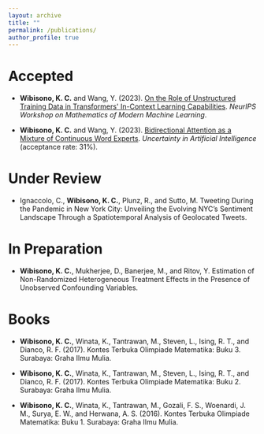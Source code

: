 ```yaml
---
layout: archive
title: ""
permalink: /publications/
author_profile: true
---
```


Accepted
======
* **Wibisono, K. C.** and Wang, Y. (2023). [On the Role of Unstructured Training Data in Transformers' In-Context Learning Capabilities](http://k-wib.github.io/files/icl_paper.pdf). _NeurIPS Workshop on Mathematics of Modern Machine Learning_.

* **Wibisono, K. C.** and Wang, Y. (2023). [Bidirectional Attention as a Mixture of Continuous Word Experts](http://k-wib.github.io/files/attn_paper.pdf). _Uncertainty in Artificial Intelligence_ (acceptance rate: 31%).

Under Review
======
* Ignaccolo, C., **Wibisono, K. C.**, Plunz, R., and Sutto, M. Tweeting During the Pandemic in New York City: Unveiling the Evolving NYC’s Sentiment Landscape Through a Spatiotemporal Analysis of Geolocated Tweets.

In Preparation
======
* **Wibisono, K. C.**, Mukherjee, D., Banerjee, M., and Ritov, Y. Estimation of Non-Randomized Heterogeneous Treatment Effects in the Presence of Unobserved Confounding Variables.

Books
=====
* **Wibisono, K. C.**, Winata, K., Tantrawan, M., Steven, L., Ising, R. T., and Dianco, R. F. (2017). Kontes Terbuka Olimpiade Matematika: Buku 3. Surabaya: Graha Ilmu Mulia.

* **Wibisono, K. C.**, Winata, K., Tantrawan, M., Steven, L., Ising, R. T., and Dianco, R. F. (2017). Kontes Terbuka Olimpiade Matematika: Buku 2. Surabaya: Graha Ilmu Mulia.

* **Wibisono, K. C.**, Winata, K., Tantrawan, M., Gozali, F. S., Woenardi, J. M., Surya, E. W., and Herwana, A. S. (2016). Kontes Terbuka Olimpiade Matematika: Buku 1. Surabaya: Graha Ilmu Mulia.
